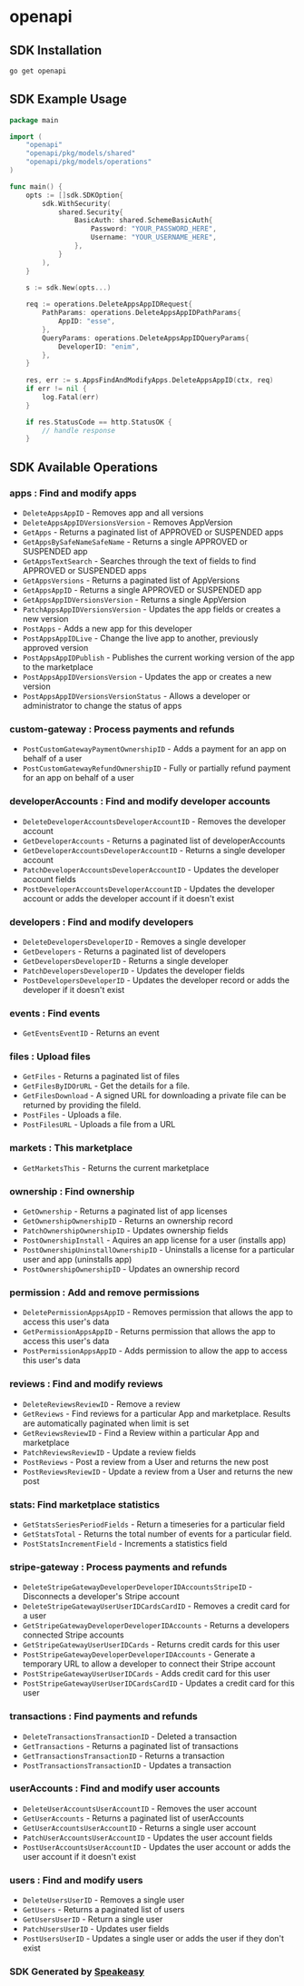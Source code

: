 # openapi

<!-- Start SDK Installation -->
## SDK Installation

```bash
go get openapi
```
<!-- End SDK Installation -->

## SDK Example Usage
<!-- Start SDK Example Usage -->
```go
package main

import (
    "openapi"
    "openapi/pkg/models/shared"
    "openapi/pkg/models/operations"
)

func main() {
    opts := []sdk.SDKOption{
        sdk.WithSecurity(
            shared.Security{
                BasicAuth: shared.SchemeBasicAuth{
                    Password: "YOUR_PASSWORD_HERE",
                    Username: "YOUR_USERNAME_HERE",
                },
            }
        ),
    }

    s := sdk.New(opts...)
    
    req := operations.DeleteAppsAppIDRequest{
        PathParams: operations.DeleteAppsAppIDPathParams{
            AppID: "esse",
        },
        QueryParams: operations.DeleteAppsAppIDQueryParams{
            DeveloperID: "enim",
        },
    }
    
    res, err := s.AppsFindAndModifyApps.DeleteAppsAppID(ctx, req)
    if err != nil {
        log.Fatal(err)
    }

    if res.StatusCode == http.StatusOK {
        // handle response
    }
```
<!-- End SDK Example Usage -->

<!-- Start SDK Available Operations -->
## SDK Available Operations

### apps : Find and modify apps

* `DeleteAppsAppID` - Removes app and all versions
* `DeleteAppsAppIDVersionsVersion` - Removes AppVersion
* `GetApps` - Returns a paginated list of APPROVED or SUSPENDED apps
* `GetAppsBySafeNameSafeName` - Returns a single APPROVED or SUSPENDED app
* `GetAppsTextSearch` - Searches through the text of fields to find APPROVED or SUSPENDED apps
* `GetAppsVersions` - Returns a paginated list of AppVersions
* `GetAppsAppID` - Returns a single APPROVED or SUSPENDED app
* `GetAppsAppIDVersionsVersion` - Returns a single AppVersion
* `PatchAppsAppIDVersionsVersion` - Updates the app fields or creates a new version
* `PostApps` - Adds a new app for this developer
* `PostAppsAppIDLive` - Change the live app to another, previously approved version
* `PostAppsAppIDPublish` - Publishes the current working version of the app to the marketplace
* `PostAppsAppIDVersionsVersion` - Updates the app or creates a new version
* `PostAppsAppIDVersionsVersionStatus` - Allows a developer or administrator to change the status of apps

### custom-gateway : Process payments and refunds

* `PostCustomGatewayPaymentOwnershipID` - Adds a payment for an app on behalf of a user
* `PostCustomGatewayRefundOwnershipID` - Fully or partially refund payment for an app on behalf of a user

### developerAccounts : Find and modify developer accounts

* `DeleteDeveloperAccountsDeveloperAccountID` - Removes the developer account
* `GetDeveloperAccounts` - Returns a paginated list of developerAccounts
* `GetDeveloperAccountsDeveloperAccountID` - Returns a single developer account
* `PatchDeveloperAccountsDeveloperAccountID` - Updates the developer account fields
* `PostDeveloperAccountsDeveloperAccountID` - Updates the developer account or adds the developer account if it doesn't exist

### developers : Find and modify developers

* `DeleteDevelopersDeveloperID` - Removes a single developer
* `GetDevelopers` - Returns a paginated list of developers
* `GetDevelopersDeveloperID` - Returns a single developer
* `PatchDevelopersDeveloperID` - Updates the developer fields
* `PostDevelopersDeveloperID` - Updates the developer record or adds the developer if it doesn't exist

### events : Find events

* `GetEventsEventID` - Returns an event

### files : Upload files 

* `GetFiles` - Returns a paginated list of files
* `GetFilesByIDOrURL` - Get the details for a file.
* `GetFilesDownload` - A signed URL for downloading a private file can be returned by providing the fileId.
* `PostFiles` - Uploads a file.
* `PostFilesURL` - Uploads a file from a URL

### markets : This marketplace

* `GetMarketsThis` - Returns the current marketplace

### ownership : Find ownership

* `GetOwnership` - Returns a paginated list of app licenses
* `GetOwnershipOwnershipID` - Returns an ownership record
* `PatchOwnershipOwnershipID` - Updates ownership fields
* `PostOwnershipInstall` - Aquires an app license for a user (installs app)
* `PostOwnershipUninstallOwnershipID` - Uninstalls a license for a particular user and app (uninstalls app)
* `PostOwnershipOwnershipID` - Updates an ownership record

### permission : Add and remove permissions 

* `DeletePermissionAppsAppID` - Removes permission that allows the app to access this user's data
* `GetPermissionAppsAppID` - Returns permission that allows the app to access this user's data
* `PostPermissionAppsAppID` - Adds permission to allow the app to access this user's data

### reviews : Find and modify reviews 

* `DeleteReviewsReviewID` - Remove a review
* `GetReviews` - Find reviews for a particular App and marketplace. Results are automatically paginated when limit is set
* `GetReviewsReviewID` - Find a Review within a particular App and marketplace
* `PatchReviewsReviewID` - Update a review fields
* `PostReviews` - Post a review from a User and returns the new post
* `PostReviewsReviewID` - Update a review from a User and returns the new post

### stats: Find marketplace statistics

* `GetStatsSeriesPeriodFields` - Return a timeseries for a particular field
* `GetStatsTotal` - Returns the total number of events for a particular field.
* `PostStatsIncrementField` - Increments a statistics field

### stripe-gateway : Process payments and refunds 

* `DeleteStripeGatewayDeveloperDeveloperIDAccountsStripeID` - Disconnects a developer's Stripe account
* `DeleteStripeGatewayUserUserIDCardsCardID` - Removes a credit card for a user
* `GetStripeGatewayDeveloperDeveloperIDAccounts` - Returns a developers connected Stripe accounts
* `GetStripeGatewayUserUserIDCards` - Returns credit cards for this user
* `PostStripeGatewayDeveloperDeveloperIDAccounts` - Generate a temporary URL to allow a developer to connect their Stripe account
* `PostStripeGatewayUserUserIDCards` - Adds credit card for this user
* `PostStripeGatewayUserUserIDCardsCardID` - Updates a credit card for this user

### transactions : Find payments and refunds 

* `DeleteTransactionsTransactionID` - Deleted a transaction
* `GetTransactions` - Returns a paginated list of transactions
* `GetTransactionsTransactionID` - Returns a transaction
* `PostTransactionsTransactionID` - Updates a transaction

### userAccounts : Find and modify user accounts 

* `DeleteUserAccountsUserAccountID` - Removes the user account
* `GetUserAccounts` - Returns a paginated list of userAccounts
* `GetUserAccountsUserAccountID` - Returns a single user account
* `PatchUserAccountsUserAccountID` - Updates the user account fields
* `PostUserAccountsUserAccountID` - Updates the user account or adds the user account if it doesn't exist

### users : Find and modify users 

* `DeleteUsersUserID` - Removes a single user
* `GetUsers` - Returns a paginated list of users
* `GetUsersUserID` - Return a single user
* `PatchUsersUserID` - Updates user fields
* `PostUsersUserID` - Updates a single user or adds the user if they don't exist

<!-- End SDK Available Operations -->

### SDK Generated by [Speakeasy](https://docs.speakeasyapi.dev/docs/using-speakeasy/client-sdks)

